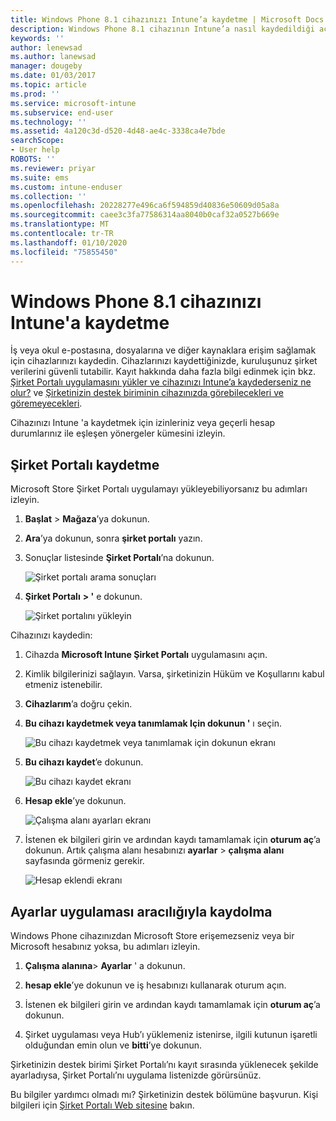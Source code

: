 ```yaml
---
title: Windows Phone 8.1 cihazınızı Intune’a kaydetme | Microsoft Docs
description: Windows Phone 8.1 cihazının Intune’a nasıl kaydedildiği açıklanır
keywords: ''
author: lenewsad
ms.author: lanewsad
manager: dougeby
ms.date: 01/03/2017
ms.topic: article
ms.prod: ''
ms.service: microsoft-intune
ms.subservice: end-user
ms.technology: ''
ms.assetid: 4a120c3d-d520-4d48-ae4c-3338ca4e7bde
searchScope:
- User help
ROBOTS: ''
ms.reviewer: priyar
ms.suite: ems
ms.custom: intune-enduser
ms.collection: ''
ms.openlocfilehash: 20228277e496ca6f594859d40836e50609d05a8a
ms.sourcegitcommit: caee3c3fa77586314aa8040b0caf32a0527b669e
ms.translationtype: MT
ms.contentlocale: tr-TR
ms.lasthandoff: 01/10/2020
ms.locfileid: "75855450"
---
```

# <a name="enroll-your-windows-phone-81-device-in-intune"></a>Windows Phone 8.1 cihazınızı Intune'a kaydetme  

İş veya okul e-postasına, dosyalarına ve diğer kaynaklara erişim sağlamak için cihazlarınızı kaydedin. Cihazlarınızı kaydettiğinizde, kuruluşunuz şirket verilerini güvenli tutabilir. Kayıt hakkında daha fazla bilgi edinmek için bkz. [Şirket Portalı uygulamasını yükler ve cihazınızı Intune’a kaydederseniz ne olur?](what-happens-if-you-install-the-company-portal-app-and-enroll-your-device-in-intune-windows.md) ve [Şirketinizin destek biriminin cihazınızda görebilecekleri ve göremeyecekleri](what-info-can-your-company-see-when-you-enroll-your-device-in-intune.md).  

Cihazınızı Intune 'a kaydetmek için izinleriniz veya geçerli hesap durumlarınız ile eşleşen yönergeler kümesini izleyin.

## <a name="enroll-through-company-portal"></a>Şirket Portalı kaydetme  
Microsoft Store Şirket Portalı uygulamayı yükleyebiliyorsanız bu adımları izleyin. 

1. **Başlat** > **Mağaza**’ya dokunun.  

2. **Ara**’ya dokunun, sonra **şirket portalı** yazın.  

3. Sonuçlar listesinde **Şirket Portalı**’na dokunun.  


    ![Şirket portalı arama sonuçları](./media/WP81-1-CP-search-store-v2.png)  

4. **Şirket Portalı** **&gt; '** e dokunun.  


    ![Şirket portalını yükleyin](./media/WP81-2-CP-install-v2.png)  

Cihazınızı kaydedin:  

1. Cihazda **Microsoft Intune Şirket Portalı** uygulamasını açın.  


2. Kimlik bilgilerinizi sağlayın. Varsa, şirketinizin Hüküm ve Koşullarını kabul etmeniz istenebilir.  

3. **Cihazlarım**’a doğru çekin.  

4. **Bu cihazı kaydetmek veya tanımlamak Için dokunun '** ı seçin.  


    ![Bu cihazı kaydetmek veya tanımlamak için dokunun ekranı](./media/WP81-enroll-1-swipe-my-devices.png)  

5. **Bu cihazı kaydet**’e dokunun.  


    ![Bu cihazı kaydet ekranı](./media/WP81-enroll-2-enroll-this-device.png)  

6. **Hesap ekle**’ye dokunun.  


    ![Çalışma alanı ayarları ekranı](./media/WP81-enroll-3-workplace-add-acct.png)  

7. İstenen ek bilgileri girin ve ardından kaydı tamamlamak için **oturum aç**’a dokunun. Artık çalışma alanı hesabınızı **ayarlar** &gt; **çalışma alanı** sayfasında görmeniz gerekir.  


    ![Hesap eklendi ekranı](./media/WP81-enroll-4-account-added.png)  

## <a name="enroll-through-settings-app"></a>Ayarlar uygulaması aracılığıyla kaydolma  
Windows Phone cihazınızdan Microsoft Store erişemezseniz veya bir Microsoft hesabınız yoksa, bu adımları izleyin.

1. **Çalışma alanına**&gt; **Ayarlar** ' a dokunun.  

2. **hesap ekle**’ye dokunun ve iş hesabınızı kullanarak oturum açın.  

3. İstenen ek bilgileri girin ve ardından kaydı tamamlamak için **oturum aç**’a dokunun.  

4. Şirket uygulaması veya Hub’ı yüklemeniz istenirse, ilgili kutunun işaretli olduğundan emin olun ve **bitti**’ye dokunun.  

Şirketinizin destek birimi Şirket Portalı’nı kayıt sırasında yüklenecek şekilde ayarladıysa, Şirket Portalı’nı uygulama listenizde görürsünüz.  

Bu bilgiler yardımcı olmadı mı? Şirketinizin destek bölümüne başvurun. Kişi bilgileri için [Şirket Portalı Web sitesine](https://go.microsoft.com/fwlink/?linkid=2010980) bakın.
